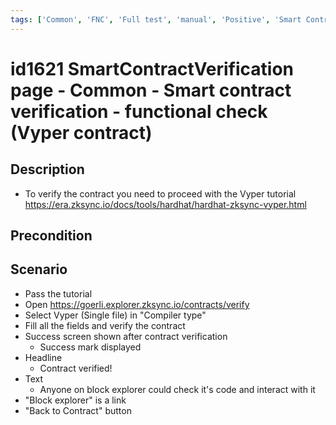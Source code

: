 ```yaml
---
tags: ['Common', 'FNC', 'Full test', 'manual', 'Positive', 'Smart Contract Verification page', 'Smoke test', 'Vyper', 'Active']
---
```


# id1621 SmartContractVerification page - Common - Smart contract verification - functional check (Vyper contract)

## Description
  - To verify the contract you need to proceed with the Vyper tutorial https://era.zksync.io/docs/tools/hardhat/hardhat-zksync-vyper.html

## Precondition


## Scenario
- Pass the tutorial
- Open https://goerli.explorer.zksync.io/contracts/verify
- Select Vyper (Single file) in "Compiler type"
- Fill all the fields and verify the contract
- Success screen shown after contract verification
    - Success mark displayed
- Headline
    - Contract verified!
- Text
    - Anyone on block explorer could check it's code and interact with it
- "Block explorer" is a link
- "Back to Contract" button
